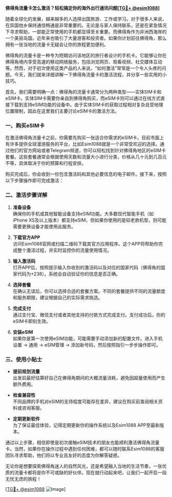 **佛得角流量卡怎么激活？轻松搞定你的海外出行通讯问题[[TG💪+ @esim1088](https://t.me/s/esim1088)]**

随着全球化的发展，越来越多的人选择出国旅游、工作或学习。对于很多人来说，在异国他乡保持通信畅通是非常重要的。无论是与家人保持联系，还是在紧急情况下寻求帮助，一部能正常使用的手机都显得至关重要。而佛得角作为非洲西海岸的一个美丽岛国，近年来也吸引了大量游客和投资者。如果你计划前往佛得角，那么拥有一张当地的流量卡无疑会让你的旅程更加便利。

佛得角的流量卡是一种专为短期访问该地区的旅行者设计的手机卡。它能够让你在佛得角境内享受高速的移动网络服务，包括浏览网页、观看视频、社交媒体互动等。然而，对于初次使用这类产品的人来说，“如何激活”常常是一个令人头疼的问题。今天，我们就来详细讲解一下佛得角流量卡的激活流程，并分享一些实用的小技巧。

首先，我们需要明确一点：佛得角的流量卡通常分为两种类型——实体SIM卡和eSIM卡。实体SIM卡需要你亲自到佛得角购买，而eSIM卡则可以通过在线方式直接下载到支持eSIM功能的设备中。由于实体SIM卡的获取过程相对复杂且受地理位置限制，因此在这里我们主要讨论eSIM卡的激活方法。

### **一、购买eSIM卡**

在激活佛得角流量卡之前，你需要先购买一张适合你需求的eSIM卡。目前市面上有许多提供全球漫游服务的平台，比如Esim1088就是一个非常受欢迎的选择。通过他们的官方网站或者Telegram频道，你可以轻松找到针对佛得角地区的eSIM卡套餐。这些套餐通常会根据使用天数和流量大小进行分类，价格从几十元到几百元不等，具体取决于你的预算和行程安排。

购买完成后，你会收到一份包含激活码和其他必要信息的电子邮件。接下来，按照以下步骤操作即可完成激活：

### **二、激活步骤详解**

1. **准备设备**  
   确保你的手机或其他智能设备支持eSIM功能。大多数现代智能手机（如iPhone XS及以上版本）都支持eSIM，但如果你使用的是较老款机型，则可能需要更换设备才能使用此服务。

2. **下载官方APP**  
   访问Esim1088官网或扫描二维码下载其官方应用程序。这个APP将帮助你完成整个激活过程，并实时监控你的流量使用情况。

3. **输入激活码**  
   打开APP后，按照提示输入你收到的激活码以及对应的国家代码（佛得角的国家代码为+238）。系统会自动验证你的信息是否正确。

4. **选择套餐**  
   在确认无误后，你可以选择合适的套餐方案。不同的套餐提供不同的流量额度和服务期限，建议根据自己的实际需求挑选。

5. **完成支付**  
   通过支付宝、微信支付或者其他支持的付款方式完成支付。支付成功后，你的eSIM卡即刻生效。

6. **安装eSIM**  
   如果你是第一次使用eSIM功能，可能需要手动添加新的配置文件。进入手机设置 -> 通用 -> eSIM管理 -> 添加新号码，然后按照指引一步步操作即可。

### **三、使用小贴士**

- **提前规划流量**  
  出发前最好估算好自己在佛得角期间的大概流量消耗，避免因超量使用而产生额外费用。
  
- **检查兼容性**  
  不同品牌的手机对eSIM的支持程度可能存在差异，建议在购买前查阅相关资料或咨询客服。

- **定期更新软件**  
  为了保证最佳体验，记得定期更新你的操作系统以及Esim1088 APP至最新版本。

通过以上步骤，相信即使是初次接触eSIM技术的朋友也能顺利激活佛得角流量卡。当然，如果你在操作过程中遇到任何困难，都可以随时联系Esim1088的客服团队寻求帮助，他们将以专业且友好的态度为你解答疑惑。

无论你是想要探索佛得角迷人的自然风光，还是希望融入当地的生活节奏，一张优质的流量卡都将是你不可或缺的好伙伴。现在就行动起来吧，让我们一起开启一段无忧无虑的旅程！

[[TG💪+ @esim1088](https://t.me/s/esim1088) ![Image](https://i.postimg.cc/4NQfJmqS/Snipaste-2025-05-13-00-14-12.png)]